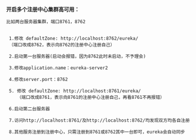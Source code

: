**开启多个注册中心集群高可用：**

    比如两台服务器集群，端口8761，8762
    
    
     1.修改 defaultZone: http://localhost:8762/eureka/
     （端口改成8762，表示向8762的注册中心注册自己）
     
     2.启动第一台服务器(启动会报错，因为8762此时未启动，不予理会)
     
     3.修改application.name：eureka-server2
    
     4.修改server.port：8762
    
     5. 修改 defaultZone: http://localhost:8761/eureka/
        （端口改成8761，表示向8761的注册中心注册自己，再看8761不再报错）
    
     6.启动第二台服务器
    
     7.访问http://localhost:8761/及http://localhost:8762/均发现双方均各自注册
     
     8.其他服务注册到注册中心，只需注册到8761或8762其中一台即可，eureka会自动同步